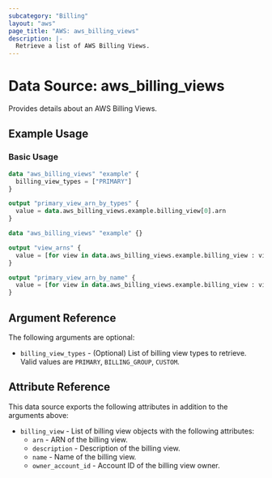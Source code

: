 ```yaml
---
subcategory: "Billing"
layout: "aws"
page_title: "AWS: aws_billing_views"
description: |-
  Retrieve a list of AWS Billing Views.
---
```


# Data Source: aws_billing_views

Provides details about an AWS Billing Views.

## Example Usage

### Basic Usage

```terraform
data "aws_billing_views" "example" {
  billing_view_types = ["PRIMARY"]
}

output "primary_view_arn_by_types" {
  value = data.aws_billing_views.example.billing_view[0].arn
}
```

```terraform
data "aws_billing_views" "example" {}

output "view_arns" {
  value = [for view in data.aws_billing_views.example.billing_view : view.arn]
}

output "primary_view_arn_by_name" {
  value = [for view in data.aws_billing_views.example.billing_view : view.arn if view.name == "Primary View"][0]
}
```

## Argument Reference

The following arguments are optional:

* `billing_view_types` - (Optional) List of billing view types to retrieve. Valid values are `PRIMARY`, `BILLING_GROUP`, `CUSTOM`.

## Attribute Reference

This data source exports the following attributes in addition to the arguments above:

* `billing_view` - List of billing view objects with the following attributes:
    * `arn` - ARN of the billing view.
    * `description` - Description of the billing view.
    * `name` - Name of the billing view.
    * `owner_account_id` - Account ID of the billing view owner.
